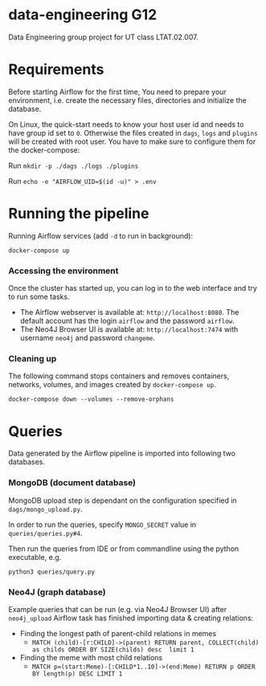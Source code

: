 # data-engineering G12

Data Engineering group project for UT class LTAT.02.007.

# Requirements

Before starting Airflow for the first time, You need to prepare your environment, i.e. create the necessary files,
directories and initialize the database.

On Linux, the quick-start needs to know your host user id and needs to have group id set to `0`. Otherwise the files
created in `dags`, `logs` and `plugins` will be created with root user. You have to make sure to configure them for the
docker-compose:

Run `mkdir -p ./dags ./logs ./plugins`

Run `echo -e "AIRFLOW_UID=$(id -u)" > .env`

# Running the pipeline

Running Airflow services (add `-d` to run in background): 

`docker-compose up`

### Accessing the environment

Once the cluster has started up, you can log in to the web interface and try to run some tasks.

* The Airflow webserver is available at: `http://localhost:8080`. The default account has the login `airflow` and the
password `airflow`.
* The Neo4J Browser UI is available at: `http://localhost:7474` with username `neo4j` and password `changeme`.

### Cleaning up

The following command stops containers and removes containers, networks, volumes, and images created
by `docker-compose up`.

`docker-compose down --volumes --remove-orphans`

# Queries

Data generated by the Airflow pipeline is imported into following two databases.

### MongoDB (document database)

MongoDB upload step is dependant on the configuration specified in `dags/mongo_upload.py`. 

In order to run the queries, specify `MONGO_SECRET` value in `queries/queries.py#4`. 

Then run the queries from IDE or from commandline using the python executable, e.g.

`python3 queries/query.py`

### Neo4J (graph database)

Example queries that can be run (e.g. via Neo4J Browser UI) after `neo4j_upload` Airflow task has finished importing data & creating relations:

* Finding the longest path of parent-child relations in memes
  * `MATCH (child)-[r:CHILD]->(parent) RETURN parent, COLLECT(child) as childs ORDER BY SIZE(childs) desc  limit 1`
* Finding the meme with most child relations
  * `MATCH p=(start:Meme)-[:CHILD*1..10]->(end:Meme) RETURN p ORDER BY length(p) DESC LIMIT 1`

